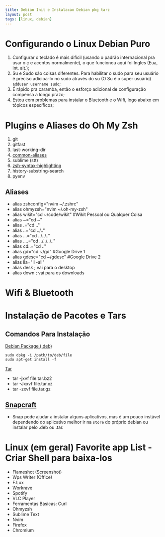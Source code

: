 ```yaml
---
title: Debian Init e Instalacao Debian pkg tarz
layout: post
tags: [linux, debian]
---
```

# Configurando o Linux Debian Puro
1. Configurar o teclado é mais difícil (usando o padrão internacional pra usar o ç e acentos normalmente), o que funcionou aqui foi Ingles (Eua, int. alt.);
2. Su e Sudo são coisas diferentes. Para habilitar o sudo para seu usuário é preciso adicioa-lo no sudo através do su (O Su é o super usuário) ```adduser username sudo```;
3. É rápido pra caramba, então o esforço adicional de configuração compensa a longo prazo;
4. Estou com problemas para instalar o Bluetooth e o Wifi, logo abaixo em tópicos específicos;

# Plugins e Aliases do Oh My Zsh
1. git
2. gitfast
3. last-working-dir
3. [common-aliases](https://github.com/ohmyzsh/ohmyzsh/tree/master/plugins/common-aliases)
4. sublime (stt)
5. [zsh-syntax-highlighting](https://github.com/zsh-users/zsh-syntax-highlighting/blob/master/INSTALL.md)
6. history-substring-search
7. pyenv

## Aliases
- alias zshconfig="nvim ~/.zshrc"
- alias ohmyzsh="nvim ~/.oh-my-zsh"
- alias wikit="cd ~/code/wikit" #Wikit Pessoal ou Qualquer Coisa
- alias ~="cd ~"
- alias .="cd .."
- alias ..="cd ../.."
- alias ...="cd ../../.."
- alias ....="cd ../../../.."
- alias cd..="cd .."
- alias gd="cd ~/gd" #Google Drive 1
- alias gdesc="cd ~/gdesc" #Google Drive 2
- alias lla="ll -all"
- alias desk ; vai para o desktop
- alias down ; vai para os downloads

# Wifi & Bluetooth

# Instalação de Pacotes e Tars

## Comandos Para Instalação
[Debian Package (.deb)](https://unix.stackexchange.com/questions/159094/how-to-install-a-deb-file-by-dpkg-i-or-by-apt)
```
sudo dpkg -i /path/to/deb/file
sudo apt-get install -f
```
[Tar](https://sempreupdate.com.br/como-instalar-pacotes-programas-tar-gz-bz2-xz-no-linux/)
- tar -jxvf file.tar.bz2
- tar -Jxxvf file.tar.xz
- tar -zxvf  file.tar.gz

## [Snapcraft](https://snapcraft.io/)
- Snap pode ajudar a instalar alguns aplicativos, mas é um pouco instável dependendo do aplicativo melhor ir na `store` do próprio debian ou instalar pelo .deb ou .tar.


# Linux (em geral) Favorite app List - Criar Shell para baixa-los
- Flameshot (Screenshot)
- Wps Writer (Office)
- F.Lux
- Workrave
- Spotify
- VLC Player
- Ferramentas Básicas: Curl
- Ohmyzsh
- Sublime Text
- Nvim
- Firefox
- Chromium

